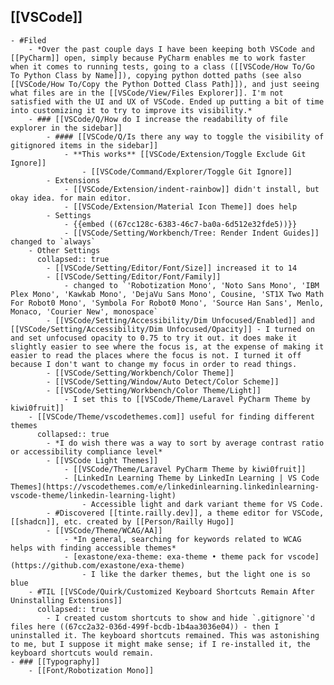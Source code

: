 ## [[VSCode]]
	- #Filed
		- *Over the past couple days I have been keeping both VSCode and [[PyCharm]] open, simply because PyCharm enables me to work faster when it comes to running tests, going to a class ([[VSCode/How To/Go To Python Class by Name]]), copying python dotted paths (see also [[VSCode/How To/Copy the Python Dotted Class Path]]), and just seeing what files are in the [[VSCode/View/Files Explorer]]. I'm not satisfied with the UI and UX of VSCode. Ended up putting a bit of time into customizing it to try to improve its visibility.*
		- ### [[VSCode/Q/How do I increase the readability of file explorer in the sidebar]]
			- #### [[VSCode/Q/Is there any way to toggle the visibility of gitignored items in the sidebar]]
				- **This works** [[VSCode/Extension/Toggle Exclude Git Ignore]]
					- [[VSCode/Command/Explorer/Toggle Git Ignore]]
			- Extensions
				- [[VSCode/Extension/indent-rainbow]] didn't install, but okay idea. for main editor.
				- [[VSCode/Extension/Material Icon Theme]] does help
			- Settings
				- {{embed ((67cc128c-6383-46c7-ba0a-6d512e32fde5))}}
				- [[VSCode/Setting/Workbench/Tree: Render Indent Guides]] changed to `always`
		- Other Settings
		  collapsed:: true
			- [[VSCode/Setting/Editor/Font/Size]] increased it to 14
			- [[VSCode/Setting/Editor/Font/Family]]
				- changed to `'Robotization Mono', 'Noto Sans Mono', 'IBM Plex Mono', 'Kawkab Mono', 'DejaVu Sans Mono', Cousine, 'ST1X Two Math For Robot0 Mono', 'Symbola For Robot0 Mono', 'Source Han Sans', Menlo, Monaco, 'Courier New', monospace`
			- [[VSCode/Setting/Accessibility/Dim Unfocused/Enabled]] and [[VSCode/Setting/Accessibility/Dim Unfocused/Opacity]] - I turned on and set unfocused opacity to 0.75 to try it out. it does make it slightly easier to see where the focus is, at the expense of making it easier to read the places where the focus is not. I turned it off because I don't want to change my focus in order to read things.
			- [[VSCode/Setting/Workbench/Color Theme]]
			- [[VSCode/Setting/Window/Auto Detect/Color Scheme]]
			- [[VSCode/Setting/Workbench/Color Theme/Light]]
				- I set this to [[VSCode/Theme/Laravel PyCharm Theme by kiwi0fruit]]
		- [[VSCode/Theme/vscodethemes.com]] useful for finding different themes
		  collapsed:: true
			- *I do wish there was a way to sort by average contrast ratio or accessibility compliance level*
			- [[VSCode Light Themes]]
				- [[VSCode/Theme/Laravel PyCharm Theme by kiwi0fruit]]
				- [LinkedIn Learning Theme by LinkedIn Learning | VS Code Themes](https://vscodethemes.com/e/linkedinlearning.linkedinlearning-vscode-theme/linkedin-learning-light)
					- Accessible light and dark variant theme for VS Code.
			- #Discovered [[tinte.railly.dev]], a theme editor for VSCode, [[shadcn]], etc. created by [[Person/Railly Hugo]]
			- [[VSCode/Theme/WCAG/AA]]
				- *In general, searching for keywords related to WCAG helps with finding accessible themes*
				- [exastone/exa-theme: exa-theme • theme pack for vscode](https://github.com/exastone/exa-theme)
					- I like the darker themes, but the light one is so blue
		- #TIL [[VSCode/Quirk/Customized Keyboard Shortcuts Remain After Uninstalling Extensions]]
		  collapsed:: true
			- I created custom shortcuts to show and hide `.gitignore`'d files here ((67cc2a32-036d-499f-bcdb-1b4aa3036e04)) - then I uninstalled it. The keyboard shortcuts remained. This was astonishing to me, but I suppose it might make sense; if I re-installed it, the keyboard shortcuts would remain.
	- ### [[Typography]]
		- [[Font/Robotization Mono]]